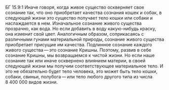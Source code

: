 БГ 15.9:1	Иначе говоря, когда живое существо оскверняет свое сознание так, что оно приобретает качества сознания кошек и собак, в следующей жизни это существо получает тело кошки или собаки и наслаждается в нем. Изначальное сознание живого существа прозрачно, как вода. Но если добавить в воду какую-нибудь краску, она изменит свой цвет. Аналогичным образом, соприкасаясь с различными гунами материальной природы, сознание живого существа приобретает присущие им качества. Подлинное сознание каждого живого существа — это сознание Кришны. Поэтому, развив в себе сознание Кришны, мы возвращаемся к чистой жизни. Но если наше сознание так или иначе осквернено влиянием материи, в своей следующей жизни мы получим соответствующее материальное тело. И это не обязательно будет тело человека, это может быть тело кошки, собаки, свиньи, полубога — или тело любого другого типа из числа 8 400 000 видов жизни.